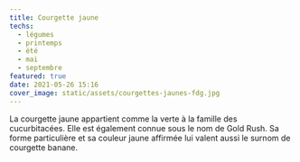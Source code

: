 ```yaml
---
title: Courgette jaune
techs:
  - légumes
  - printemps
  - été
  - mai
  - septembre
featured: true
date: 2021-05-26 15:16
cover_image: static/assets/courgettes-jaunes-fdg.jpg
---
```

La courgette jaune appartient comme la verte à la famille des cucurbitacées. Elle est également connue sous le nom de Gold Rush. Sa forme particulière et sa couleur jaune affirmée lui valent aussi le surnom de courgette banane.